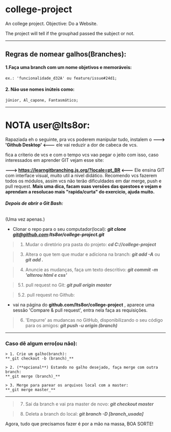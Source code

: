 # college-project
An college project. Objective: Do a Website.

The project will tell if the grouphad passed the subject or not.

---

## Regras de nomear galhos(Branches):

#### 1.Faça uma branch com um nome objetivos e memoráveis:
    ex.: 'funcionalidade_d32A' ou feature/issue#24d1;

#### 2. Não use nomes inúteis como:
    júnior, Al_capone, Fantasmático;

---

# NOTA user@Its8or:
Rapaziada eh o seguinte, pra vcs poderem manipular tudo, instalem o  **---> 'Github Desktop' <---** ele vai reduzir a dor de cabeca de vcs.

fica a criterio de vcs e com o tempo vcs vao pegar o jeito com isso, caso interessados em aprender GIT vejam esse site:

**---> https://learngitbranching.js.org/?locale=pt_BR <---**
Ele ensina GIT com interface visual, muito util a nivel didático.
Recomendo vcs fazerem todos os módulos, assim vcs não terão dificuldades em dar merge, push e pull request. **Mais uma dica, facam suas versões das questoes e vejam e aprendam a resolucao mais "rapida/curta" do exercicio, ajuda muito.**

###### **Depois de abrir o Git Bash:**

(Uma vez apenas.)
* Clonar o repo para o seu computador(local): 
**_git clone git@github.com:Its8or/college-project.git_**

> 1. Mudar o diretório pra pasta do projeto: 
**_cd C://college-project_**

> 3. Altera o que tem que mudar e adiciona na branch: 
**_git add -A_** ou **_git add ._**

> 4. Anuncie as mudanças, faça um texto descritivo: 
**_git commit -m 'alterou html e css'_**

> 5.1. pull request no Git:
_**git pull origin master**_

> 5.2. pull request no Github:
* vai na página do **github.com/Its8or/college-project** , aparece uma sessão 'Compare & pull request', entra nela faça as requisições.

> 6. 'Empurre' as mudancas no GitHub, disponibilizando o seu código para os amigos: 
**_git push -u origin (branch)_**

---

### Caso dê algum erro(ou não):

    > 1. Crie um galho(branch): 
    **_git checkout -b (branch)_**

    > 2. (**opcional**) Estando no galho desejado, faça merge com outra branch:
    **_git merge (branch)_**
    
    > 3. Merge para parear os arquivos local com a master: 
    **_git merge master_**

---

> 7. Sai da branch e vai pra master de novo:
**_git checkout master_**

> 8. Deleta a branch do local:
_**git branch -D [branch_usada]**_

Agora, tudo que precisamos fazer é por a mão na massa,
        BOA SORTE!